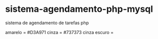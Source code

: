 # sistema-agendamento-php-mysql
sistema de agendamento de tarefas php



amarelo = #D3A971
cinza = #737373
cinza escuro = 

